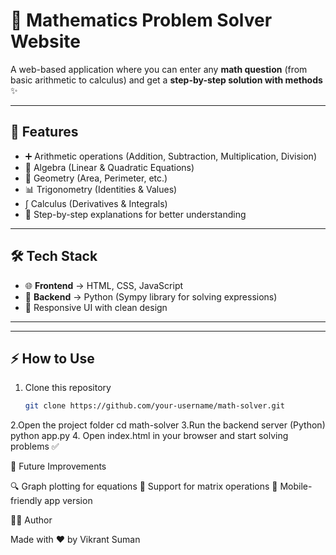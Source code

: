 # 📘 Mathematics Problem Solver Website  

A web-based application where you can enter any **math question** (from basic arithmetic to calculus) and get a **step-by-step solution with methods** ✨  

---

## 🚀 Features  
- ➕ Arithmetic operations (Addition, Subtraction, Multiplication, Division)  
- 🔢 Algebra (Linear & Quadratic Equations)  
- 📐 Geometry (Area, Perimeter, etc.)  
- 📊 Trigonometry (Identities & Values)  
- ∫ Calculus (Derivatives & Integrals)  
- 📝 Step-by-step explanations for better understanding  

---

## 🛠️ Tech Stack  
- 🌐 **Frontend** → HTML, CSS, JavaScript  
- 🐍 **Backend** → Python (Sympy library for solving expressions)  
- 🎨 Responsive UI with clean design  

---


---

## ⚡ How to Use  
1. Clone this repository  
   ```bash
   git clone https://github.com/your-username/math-solver.git
2.Open the project folder
  cd math-solver
3.Run the backend server (Python)
  python app.py
4. Open index.html in your browser and start solving problems ✅

🌟 Future Improvements

🔍 Graph plotting for equations
🧮 Support for matrix operations
📱 Mobile-friendly app version

👨‍💻 Author

Made with ❤️ by Vikrant Suman
